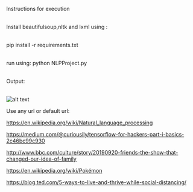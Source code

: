 Instructions for execution <br><br>

Install beautifulsoup,nltk and lxml using :<br><br>

pip install -r requirements.txt <br><br>

run using: python NLPProject.py <br><br>

Output: <br><br>

![alt text](http://Output.png)

Use any url or default url:

https://en.wikipedia.org/wiki/Natural_language_processing

https://medium.com/@curiousily/tensorflow-for-hackers-part-i-basics-2c46bc99c930

http://www.bbc.com/culture/story/20190920-friends-the-show-that-changed-our-idea-of-family

https://en.wikipedia.org/wiki/Pokémon

https://blog.ted.com/5-ways-to-live-and-thrive-while-social-distancing/
